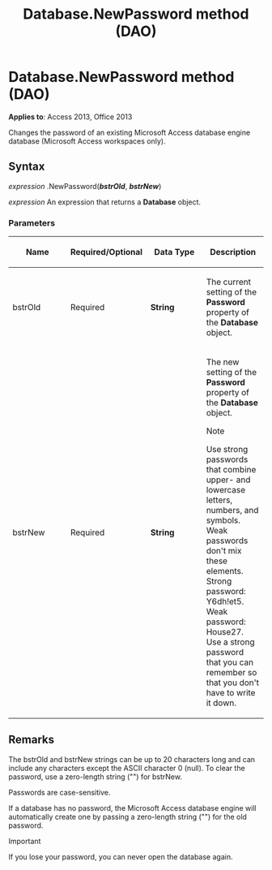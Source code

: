 ﻿---
title: Database.NewPassword method (DAO)
TOCTitle: NewPassword Method
ms:assetid: 01c1c454-d651-222c-225a-2b02734a1b7a
ms:mtpsurl: https://msdn.microsoft.com/library/Ff844754(v=office.15)
ms:contentKeyID: 48542941
ms.date: 09/18/2015
mtps_version: v=office.15
f1_keywords:
- dao360.chm1052943
f1_categories:
- Office.Version=v15
---

# Database.NewPassword method (DAO)


**Applies to**: Access 2013, Office 2013

Changes the password of an existing Microsoft Access database engine database (Microsoft Access workspaces only).

## Syntax

*expression* .NewPassword(***bstrOld***, ***bstrNew***)

*expression* An expression that returns a **Database** object.

### Parameters

<table>
<colgroup>
<col style="width: 25%" />
<col style="width: 25%" />
<col style="width: 25%" />
<col style="width: 25%" />
</colgroup>
<thead>
<tr class="header">
<th><p>Name</p></th>
<th><p>Required/Optional</p></th>
<th><p>Data Type</p></th>
<th><p>Description</p></th>
</tr>
</thead>
<tbody>
<tr class="odd">
<td><p>bstrOld</p></td>
<td><p>Required</p></td>
<td><p><strong>String</strong></p></td>
<td><p>The current setting of the <strong>Password</strong> property of the <strong>Database</strong> object.</p></td>
</tr>
<tr class="even">
<td><p>bstrNew</p></td>
<td><p>Required</p></td>
<td><p><strong>String</strong></p></td>
<td><p>The new setting of the <strong>Password</strong> property of the <strong>Database</strong> object.</p>

> [!NOTE]
> Use strong passwords that combine upper- and lowercase letters, numbers, and symbols. Weak passwords don't mix these elements. Strong password: Y6dh!et5. Weak password: House27. Use a strong password that you can remember so that you don't have to write it down.


</td>
</tr>
</tbody>
</table>


## Remarks

The bstrOld and bstrNew strings can be up to 20 characters long and can include any characters except the ASCII character 0 (null). To clear the password, use a zero-length string ("") for bstrNew.

Passwords are case-sensitive.

If a database has no password, the Microsoft Access database engine will automatically create one by passing a zero-length string ("") for the old password.


> [!IMPORTANT]
> If you lose your password, you can never open the database again.


